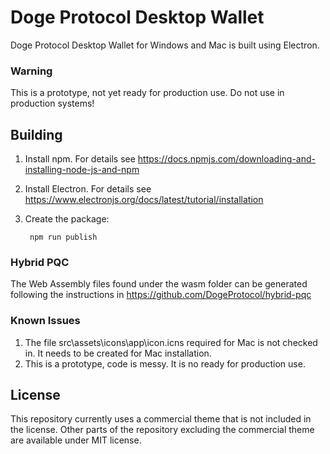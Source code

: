 # Doge Protocol Desktop Wallet
Doge Protocol Desktop Wallet for Windows and Mac is built using Electron. 

### Warning
This is a prototype, not yet ready for production use. Do not use in production systems!

## Building

1) Install npm. For details see https://docs.npmjs.com/downloading-and-installing-node-js-and-npm
2) Install Electron. For details see https://www.electronjs.org/docs/latest/tutorial/installation
3) Create the package:

		npm run publish

### Hybrid PQC
The Web Assembly files found under the wasm folder can be generated following the instructions in https://github.com/DogeProtocol/hybrid-pqc

### Known Issues
1) The file src\assets\icons\app\icon.icns required for Mac is not checked in. It needs to be created for Mac installation.
2) This is a prototype, code is messy. It is no ready for production use.   

## License
This repository currently uses a commercial theme that is not included in the license. Other parts of the repository excluding the commercial theme are available under MIT license.
